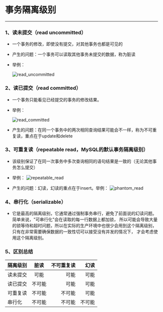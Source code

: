 # 事务隔离级别
---

### 1、读未提交（read uncommitted）

* 一个事务的修改，即使没有提交，对其他事务也都是可见的

* 产生的问题：一个事务可以读取其他事务未提交的数据，称为脏读

* 举例：

  ![read_uncommitted](https://moto-1252807079.cos.ap-shanghai.myqcloud.com/program/mysql/read_uncommitted.png)
  
### 2、读已提交（read committed）

* 一个事务只能看见已经提交的事务的修改结果。

* 举例：

  ![read_committed](https://moto-1252807079.cos.ap-shanghai.myqcloud.com/program/mysql/read_committed.png)
  
* 产生的问题：在同一个事务中的两次相同查询结果可能会不一样，称为不可重复读，重点在于update和delete

### 3、可重复读（repeatable read，MySQL的默认事务隔离级别）

* 该级别保证了在同一次事务中多次查询相同的语句结果是一致的（无论其他事务怎么提交）

* 举例：
  ![repeatable_read](https://moto-1252807079.cos.ap-shanghai.myqcloud.com/program/mysql/repeatable_read.png)
  
* 产生的问题：幻读，幻读的重点在于insert。举例：
  ![phantom_read](https://moto-1252807079.cos.ap-shanghai.myqcloud.com/program/mysql/phantom_read.png)
  
### 4、串行化（serializable）

* 它是最高的隔离级别，它通常通过强制事务串行，避免了前面说的幻读问题。简单来说，"可串行化"会在读取的每一行数据上都加锁，
所以可能会导致大量的锁等待和超时问题，所以在实际的生产环境中也很少会用到这个隔离级别，只有在非常需要确保数据的一致性切可以接受没有并发的情况下，
才会考虑使用这个隔离级别。

### 5、区别总结

| 隔离级别 | 脏读| 不可重复读 | 幻读 |
| ------- |:-----:| -----:|------:|
| 读未提交 | 可能   | 可能  |可能 |
| 读已提交 | 不可能 | 可能   |可能 |
| 可重复读 | 不可能 | 不可能 | 可能 |
| 串行化   | 不可能 | 不可能 | 不可能 |
 